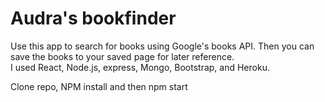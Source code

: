 # Audra's bookfinder

Use this app to search for books using Google's books API. Then you can save the books to your saved page for later reference. 
<br>
I used React, Node.js, express, Mongo, Bootstrap, and Heroku.

Clone repo, NPM install and then npm start
